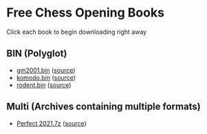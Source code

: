 # Free Chess Opening Books

Click each book to begin downloading right away

## BIN (Polyglot)

- [gm2001.bin](https://github.com/gmcheems-org/free-opening-books/raw/main/books/bin/gm2001.bin) ([source](https://github.com/michaeldv/donna_opening_books/))
- [komodo.bin](https://github.com/gmcheems-org/free-opening-books/raw/main/books/bin/komodo.bin) ([source](https://github.com/michaeldv/donna_opening_books/))
- [rodent.bin](https://github.com/gmcheems-org/free-opening-books/raw/main/books/bin/rodent.bin) ([source](https://github.com/michaeldv/donna_opening_books/))

## Multi (Archives containing multiple formats)

- [Perfect 2021.7z](https://github.com/gmcheems-org/free-opening-books/raw/main/books/multi/Perfect%202021.7z) ([source](https://sites.google.com/site/computerschess/perfect-2021-books))
